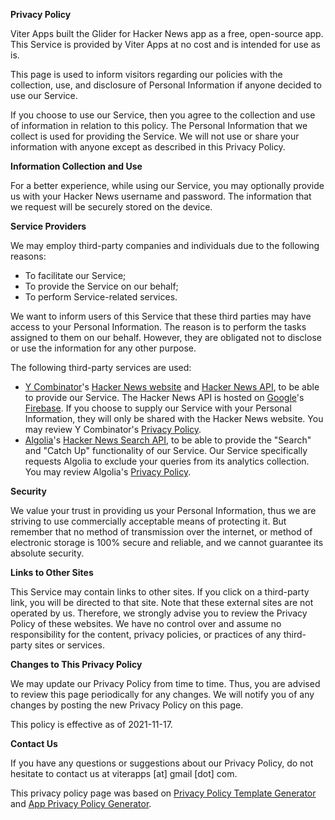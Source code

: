 **Privacy Policy**

Viter Apps built the Glider for Hacker News app as a free, open-source app. This Service is provided by Viter Apps at no cost and is intended for use as is.

This page is used to inform visitors regarding our policies with the collection, use, and disclosure of Personal Information if anyone decided to use our Service.

If you choose to use our Service, then you agree to the collection and use of information in relation to this policy. The Personal Information that we collect is used for providing the Service. We will not use or share your information with anyone except as described in this Privacy Policy.

**Information Collection and Use**

For a better experience, while using our Service, you may optionally provide us with your Hacker News username and password. The information that we request will be securely stored on the device.

**Service Providers**

We may employ third-party companies and individuals due to the following reasons:

* To facilitate our Service;
* To provide the Service on our behalf;
* To perform Service-related services.

We want to inform users of this Service that these third parties may have access to your Personal Information. The reason is to perform the tasks assigned to them on our behalf. However, they are obligated not to disclose or use the information for any other purpose.

The following third-party services are used:

* [Y Combinator](https://www.ycombinator.com/)'s [Hacker News website](https://news.ycombinator.com/) and [Hacker News API](https://github.com/HackerNews/API), to be able to provide our Service. The Hacker News API is hosted on [Google](https://www.google.com/)'s [Firebase](https://firebase.google.com/). If you choose to supply our Service with your Personal Information, they will only be shared with the Hacker News website. You may review Y Combinator's [Privacy Policy](https://www.ycombinator.com/legal/#privacy).
* [Algolia](https://www.algolia.com/)'s [Hacker News Search API](https://hn.algolia.com/api), to be able to provide the "Search" and "Catch Up" functionality of our Service. Our Service specifically requests Algolia to exclude your queries from its analytics collection. You may review Algolia's [Privacy Policy](https://www.algolia.com/policies/privacy/).

**Security**

We value your trust in providing us your Personal Information, thus we are striving to use commercially acceptable means of protecting it. But remember that no method of transmission over the internet, or method of electronic storage is 100% secure and reliable, and we cannot guarantee its absolute security.

**Links to Other Sites**

This Service may contain links to other sites. If you click on a third-party link, you will be directed to that site. Note that these external sites are not operated by us. Therefore, we strongly advise you to review the Privacy Policy of these websites. We have no control over and assume no responsibility for the content, privacy policies, or practices of any third-party sites or services.

**Changes to This Privacy Policy**

We may update our Privacy Policy from time to time. Thus, you are advised to review this page periodically for any changes. We will notify you of any changes by posting the new Privacy Policy on this page.

This policy is effective as of 2021-11-17.

**Contact Us**

If you have any questions or suggestions about our Privacy Policy, do not hesitate to contact us at viterapps \[at\] gmail \[dot\] com.

This privacy policy page was based on [Privacy Policy Template Generator](https://privacypolicytemplate.net) and [App Privacy Policy Generator](https://app-privacy-policy-generator.nisrulz.com/).
